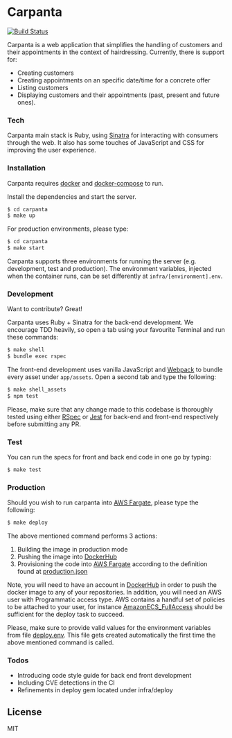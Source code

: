 # Carpanta

[![Build Status](https://travis-ci.com/jollopre/carpanta.svg?branch=master)](https://travis-ci.com/jollopre/carpanta)

Carpanta is a web application that simplifies the handling of customers and their appointments in the context of hairdressing. Currently, there is support for:

  - Creating customers
  - Creating appointments on an specific date/time for a concrete offer
  - Listing customers
  - Displaying customers and their appointments (past, present and future ones).

### Tech

Carpanta main stack is Ruby, using [Sinatra](http://sinatrarb.com/) for interacting with consumers through the web. It also has some touches of JavaScript and CSS for improving the user experience.

### Installation

Carpanta requires [docker](https://www.docker.com/) and [docker-compose](https://docs.docker.com/compose/) to run.

Install the dependencies and start the server.

```sh
$ cd carpanta
$ make up
```

For production environments, please type:

```sh
$ cd carpanta
$ make start
```

Carpanta supports three environments for running the server (e.g. development, test and production). The environment variables, injected when the container runs, can be set differently at `infra/[environment].env`.

### Development

Want to contribute? Great!

Carpanta uses Ruby + Sinatra for the back-end development. We encourage TDD heavily, so open a tab using your favourite Terminal and run these commands:

```sh
$ make shell
$ bundle exec rspec
```

The front-end development uses vanilla JavaScript and [Webpack](https://webpack.js.org/) to bundle every asset under `app/assets`. Open a second tab and type the following:

```sh
$ make shell_assets
$ npm test
```

Please, make sure that any change made to this codebase is thoroughly tested using either [RSpec](https://rspec.info/) or [Jest](https://jestjs.io/) for back-end and front-end respectively before submitting any PR.

### Test

You can run the specs for front and back end code in one go by typing:

```sh
$ make test
```

### Production

Should you wish to run carpanta into [AWS Fargate](https://docs.aws.amazon.com/AmazonECS/latest/developerguide/AWS_Fargate.html), please type the following:

```sh
$ make deploy
```

The above mentioned command performs 3 actions:

1. Building the image in production mode
2. Pushing the image into [DockerHub](https://hub.docker.com/)
3. Provisioning the code into [AWS Fargate](https://docs.aws.amazon.com/AmazonECS/latest/developerguide/AWS_Fargate.html) according to the definition found at [production.json](infra/production.json)

Note, you will need to have an account in [DockerHub](https://hub.docker.com/) in order to push the docker image to any of your repositories. In addition, you will need an AWS user with Programmatic access type. AWS contains a handful set of policies to be attached to your user, for instance [AmazonECS_FullAccess](https://docs.aws.amazon.com/AmazonECS/latest/developerguide/ecs_managed_policies.html#AmazonECS_FullAccess) should be sufficient for the deploy task to succeed.

Please, make sure to provide valid values for the environment variables from file [deploy.env](infra/deploy.env.example). This file gets created automatically the first time the above mentioned command is called.

### Todos

 - Introducing code style guide for back end front development
 - Including CVE detections in the CI
 - Refinements in deploy gem located under infra/deploy

License
----

MIT
